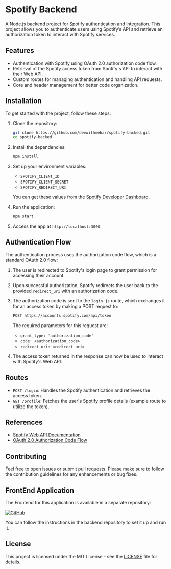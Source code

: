 # Spotify Backend

A Node.js backend project for Spotify authentication and integration. This project allows you to authenticate users using Spotify’s API and retrieve an authorization token to interact with Spotify services.

## Features

- Authentication with Spotify using OAuth 2.0 authorization code flow.
- Retrieval of the Spotify access token from Spotify's API to interact with their Web API.
- Custom routes for managing authentication and handling API requests.
- Core and header management for better code organization.

## Installation

To get started with the project, follow these steps:

1. Clone the repository:

    ```bash
    git clone https://github.com/devwithmehar/spotify-backed.git
    cd spotify-backed
    ```

2. Install the dependencies:

    ```bash
    npm install
    ```

3. Set up your environment variables:
    - `SPOTIFY_CLIENT_ID`
    - `SPOTIFY_CLIENT_SECRET`
    - `SPOTIFY_REDIRECT_URI`

    You can get these values from the [Spotify Developer Dashboard](https://developer.spotify.com/dashboard/applications).

4. Run the application:

    ```bash
    npm start
    ```

5. Access the app at `http://localhost:3000`.

## Authentication Flow

The authentication process uses the authorization code flow, which is a standard OAuth 2.0 flow:

1. The user is redirected to Spotify's login page to grant permission for accessing their account.
2. Upon successful authorization, Spotify redirects the user back to the provided `redirect_uri` with an authorization code.
3. The authorization code is sent to the `login.js` route, which exchanges it for an access token by making a POST request to:

    ```bash
    POST https://accounts.spotify.com/api/token
    ```

    The required parameters for this request are:
    - `grant_type: 'authorization_code'`
    - `code: <authorization_code>`
    - `redirect_uri: <redirect_uri>`

4. The access token returned in the response can now be used to interact with Spotify's Web API.

## Routes

- `POST /login`: Handles the Spotify authentication and retrieves the access token.
- `GET /profile`: Fetches the user's Spotify profile details (example route to utilize the token).

## References

- [Spotify Web API Documentation](https://developer.spotify.com/documentation/web-api)
- [OAuth 2.0 Authorization Code Flow](https://developer.spotify.com/documentation/general/guides/authorization-guide/)

## Contributing

Feel free to open issues or submit pull requests. Please make sure to follow the contribution guidelines for any enhancements or bug fixes.

## FrontEnd Application 

The Frontend for this application is available in a separate repository:



[![GitHub](https://img.shields.io/badge/github-000000?style=for-the-badge&logo=github&logoColor=white)](https://github.com/devwithmehar/music-app-frontend) 

You can follow the instructions in the backend repository to set it up and run it.

## License

This project is licensed under the MIT License - see the [LICENSE](LICENSE) file for details.

